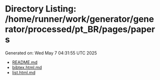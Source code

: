 # Directory Listing: /home/runner/work/generator/generator/processed/pt_BR/pages/papers
Generated on: Wed May  7 04:31:55 UTC 2025

- [README.md](README.md)
- [bibtex.html.md](bibtex.html.md)
- [list.html.md](list.html.md)
